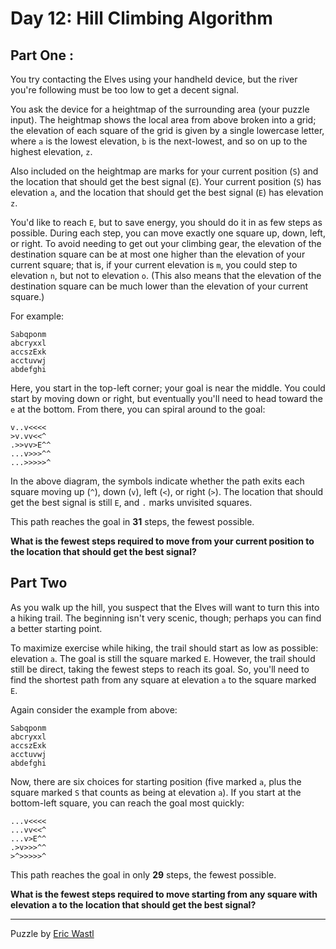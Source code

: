 # Day 12: Hill Climbing Algorithm

## Part One :

You try contacting the Elves using your handheld device, but the river you're following must be too low to get a decent
signal.

You ask the device for a heightmap of the surrounding area (your puzzle input). The heightmap shows the local area from
above broken into a grid; the elevation of each square of the grid is given by a single lowercase letter, where `a` is
the lowest elevation, `b` is the next-lowest, and so on up to the highest elevation, `z`.

Also included on the heightmap are marks for your current position (`S`) and the location that should get the best
signal (`E`). Your current position (`S`) has elevation `a`, and the location that should get the best signal (`E`) has
elevation `z`.

You'd like to reach `E`, but to save energy, you should do it in as few steps as possible. During each step, you can
move exactly one square up, down, left, or right. To avoid needing to get out your climbing gear, the elevation of the
destination square can be at most one higher than the elevation of your current square; that is, if your current
elevation is `m`, you could step to elevation `n`, but not to elevation `o`. (This also means that the elevation of the
destination square can be much lower than the elevation of your current square.)

For example:

```
Sabqponm
abcryxxl
accszExk
acctuvwj
abdefghi
```

Here, you start in the top-left corner; your goal is near the middle. You could start by moving down or right, but
eventually you'll need to head toward the `e` at the bottom. From there, you can spiral around to the goal:

```
v..v<<<<
>v.vv<<^
.>>vv>E^^
...v>>>^^
...>>>>>^
```

In the above diagram, the symbols indicate whether the path exits each square moving up (`^`), down (`v`), left (`<`),
or right (`>`). The location that should get the best signal is still `E`, and `.` marks unvisited squares.

This path reaches the goal in **31** steps, the fewest possible.

**What is the fewest steps required to move from your current position to the location that should get the best
signal?**

## Part Two

As you walk up the hill, you suspect that the Elves will want to turn this into a hiking trail. The beginning isn't very
scenic, though; perhaps you can find a better starting point.

To maximize exercise while hiking, the trail should start as low as possible: elevation `a`. The goal is still the
square marked `E`. However, the trail should still be direct, taking the fewest steps to reach its goal. So, you'll need
to find the shortest path from any square at elevation `a` to the square marked `E`.

Again consider the example from above:

```
Sabqponm
abcryxxl
accszExk
acctuvwj
abdefghi
```

Now, there are six choices for starting position (five marked `a`, plus the square marked `S` that counts as being at
elevation `a`). If you start at the bottom-left square, you can reach the goal most quickly:

```
...v<<<<
...vv<<^
...v>E^^
.>v>>>^^
>^>>>>>^
```

This path reaches the goal in only **29** steps, the fewest possible.

**What is the fewest steps required to move starting from any square with elevation a to the location that should get
the best signal?**

___

Puzzle by [Eric Wastl](https://github.com/topaz)